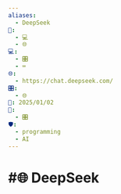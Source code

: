```yaml
---
aliases:
  - DeepSeek
📁:
  - 💻
  - 🌐
💻:
  - 🎛️
  - ⌨️
🌐:
  - https://chat.deepseek.com/
🎛️:
  - 🌐
📅: 2025/01/02
🔀:
  - 🎛️
🛡️:
  - programming
  - AI
---
```

# #🌐 DeepSeek
